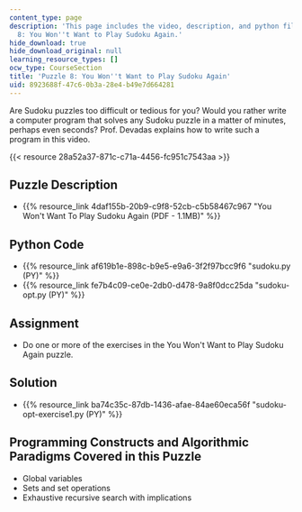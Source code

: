 ```yaml
---
content_type: page
description: 'This page includes the video, description, and python files for Puzzle
  8: You Won''t Want to Play Sudoku Again.'
hide_download: true
hide_download_original: null
learning_resource_types: []
ocw_type: CourseSection
title: 'Puzzle 8: You Won''t Want to Play Sudoku Again'
uid: 8923688f-47c6-0b3a-28e4-b49e7d664281
---
```


Are Sudoku puzzles too difficult or tedious for you? Would you rather write a computer program that solves any Sudoku puzzle in a matter of minutes, perhaps even seconds? Prof. Devadas explains how to write such a program in this video.

{{< resource 28a52a37-871c-c71a-4456-fc951c7543aa >}}

Puzzle Description
------------------

*   {{% resource_link 4daf155b-20b9-c9f8-52cb-c5b58467c967 "You Won't Want To Play Sudoku Again (PDF - 1.1MB)" %}}

Python Code
-----------

*   {{% resource_link af619b1e-898c-b9e5-e9a6-3f2f97bcc9f6 "sudoku.py (PY)" %}}
*   {{% resource_link fe7b4c09-ce0e-2db0-d478-9a8f0dcc25da "sudoku-opt.py (PY)" %}}

Assignment
----------

*   Do one or more of the exercises in the You Won't Want to Play Sudoku Again puzzle.

Solution
--------

*   {{% resource_link ba74c35c-87db-1436-afae-84ae60eca56f "sudoku-opt-exercise1.py (PY)" %}}

Programming Constructs and Algorithmic Paradigms Covered in this Puzzle
-----------------------------------------------------------------------

*   Global variables
*   Sets and set operations
*   Exhaustive recursive search with implications